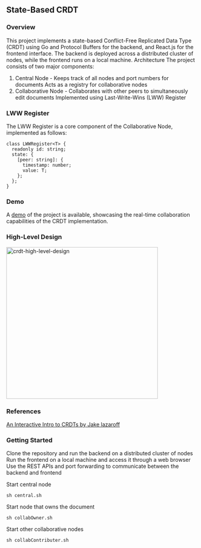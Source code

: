 ## State-Based CRDT

### Overview

This project implements a state-based Conflict-Free Replicated Data Type (CRDT) using Go and Protocol Buffers for the backend, and React.js for the frontend interface. The backend is deployed across a distributed cluster of nodes, while the frontend runs on a local machine.
Architecture
The project consists of two major components:
1. Central Node - Keeps track of all nodes and port numbers for documents
Acts as a registry for collaborative nodes
2. Collaborative Node - Collaborates with other peers to simultaneously edit documents
Implemented using Last-Write-Wins (LWW) Register
###  LWW Register
The LWW Register is a core component of the Collaborative Node, implemented as follows:
```
class LWWRegister<T> {
  readonly id: string;
  state: {
    [peer: string]: {
      timestamp: number;
      value: T;
    };
  };
}
```
### Demo
A [demo](https://drive.google.com/file/d/1KuCn3-mpacxnuBlkWBf-a_HYmugaVws4/view?usp=sharing) of the project is available, showcasing the real-time collaboration capabilities of the CRDT implementation.

### High-Level Design
<img width="400" alt="crdt-high-level-design" src="https://github.com/gandharkulkarni/CRDT/assets/111133878/4aa1c3ca-54ee-4597-a064-5c8f59fc4942">



### References
[An Interactive Intro to CRDTs by Jake lazaroff](https://jakelazaroff.com/words/an-interactive-intro-to-crdts/)


### Getting Started
Clone the repository and run the backend on a distributed cluster of nodes
Run the frontend on a local machine and access it through a web browser
Use the REST APIs and port forwarding to communicate between the backend and frontend

Start central node
```
sh central.sh
```

Start node that owns the document
```
sh collabOwner.sh
```

Start other collaborative nodes
```
sh collabContributer.sh
```
